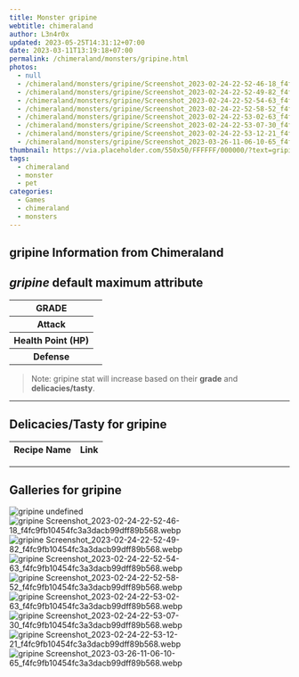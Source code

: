 ```yaml
---
title: Monster gripine
webtitle: chimeraland
author: L3n4r0x
updated: 2023-05-25T14:31:12+07:00
date: 2023-03-11T13:19:18+07:00
permalink: /chimeraland/monsters/gripine.html
photos:
  - null
  - /chimeraland/monsters/gripine/Screenshot_2023-02-24-22-52-46-18_f4fc9fb10454fc3a3dacb99dff89b568.webp
  - /chimeraland/monsters/gripine/Screenshot_2023-02-24-22-52-49-82_f4fc9fb10454fc3a3dacb99dff89b568.webp
  - /chimeraland/monsters/gripine/Screenshot_2023-02-24-22-52-54-63_f4fc9fb10454fc3a3dacb99dff89b568.webp
  - /chimeraland/monsters/gripine/Screenshot_2023-02-24-22-52-58-52_f4fc9fb10454fc3a3dacb99dff89b568.webp
  - /chimeraland/monsters/gripine/Screenshot_2023-02-24-22-53-02-63_f4fc9fb10454fc3a3dacb99dff89b568.webp
  - /chimeraland/monsters/gripine/Screenshot_2023-02-24-22-53-07-30_f4fc9fb10454fc3a3dacb99dff89b568.webp
  - /chimeraland/monsters/gripine/Screenshot_2023-02-24-22-53-12-21_f4fc9fb10454fc3a3dacb99dff89b568.webp
  - /chimeraland/monsters/gripine/Screenshot_2023-03-26-11-06-10-65_f4fc9fb10454fc3a3dacb99dff89b568.webp
thumbnail: https://via.placeholder.com/550x50/FFFFFF/000000/?text=gripine
tags:
  - chimeraland
  - monster
  - pet
categories:
  - Games
  - chimeraland
  - monsters
---
```


<link
  rel="stylesheet"
  href="https://rawcdn.githack.com/dimaslanjaka/Web-Manajemen/870a349/css/bootstrap-5-3-0-alpha3-wrapper.css"
/>
<section id="bootstrap-wrapper">
  <h2>gripine Information from Chimeraland</h2>
  <h2 id="attribute"><i>gripine</i> default maximum attribute</h2>
  <div class="row">
    <div class="col mb-2">
      <div class="card bg-dark text-light">
        <div class="card-body">
          <table>
            <tr>
              <th>GRADE</th>
              <td><br /></td>
            </tr>
            <tr>
              <th>Attack</th>
              <td></td>
            </tr>
            <tr>
              <th>Health Point (HP)</th>
              <td></td>
            </tr>
            <tr>
              <th>Defense</th>
              <td></td>
            </tr>
          </table>
        </div>
      </div>
    </div>
  </div>
  <blockquote>
    Note: gripine stat will increase based on their <b>grade</b> and
    <b>delicacies/tasty</b>.
  </blockquote>
  <hr />
  <h2 id="delicacies">Delicacies/Tasty for gripine</h2>
  <div class="card">
    <div class="card-body">
      <div class="table-responsive">
        <table class="table table-striped table-dark">
          <thead>
            <tr>
              <th>Recipe Name</th>
              <th>Link</th>
            </tr>
          </thead>
          <tbody></tbody>
        </table>
      </div>
    </div>
  </div>
  <hr />
  <div id="gallery">
    <h2>Galleries for gripine</h2>
    <div class="row">
      <div class="col-lg-6 col-12">
        <img
          src="https://www.webmanajemen.com/undefined"
          alt="gripine undefined"
        />
      </div>
      <div class="col-lg-6 col-12">
        <img
          src="https://www.webmanajemen.com/chimeraland/monsters/gripine/Screenshot_2023-02-24-22-52-46-18_f4fc9fb10454fc3a3dacb99dff89b568.webp"
          alt="gripine Screenshot_2023-02-24-22-52-46-18_f4fc9fb10454fc3a3dacb99dff89b568.webp"
        />
      </div>
      <div class="col-lg-6 col-12">
        <img
          src="https://www.webmanajemen.com/chimeraland/monsters/gripine/Screenshot_2023-02-24-22-52-49-82_f4fc9fb10454fc3a3dacb99dff89b568.webp"
          alt="gripine Screenshot_2023-02-24-22-52-49-82_f4fc9fb10454fc3a3dacb99dff89b568.webp"
        />
      </div>
      <div class="col-lg-6 col-12">
        <img
          src="https://www.webmanajemen.com/chimeraland/monsters/gripine/Screenshot_2023-02-24-22-52-54-63_f4fc9fb10454fc3a3dacb99dff89b568.webp"
          alt="gripine Screenshot_2023-02-24-22-52-54-63_f4fc9fb10454fc3a3dacb99dff89b568.webp"
        />
      </div>
      <div class="col-lg-6 col-12">
        <img
          src="https://www.webmanajemen.com/chimeraland/monsters/gripine/Screenshot_2023-02-24-22-52-58-52_f4fc9fb10454fc3a3dacb99dff89b568.webp"
          alt="gripine Screenshot_2023-02-24-22-52-58-52_f4fc9fb10454fc3a3dacb99dff89b568.webp"
        />
      </div>
      <div class="col-lg-6 col-12">
        <img
          src="https://www.webmanajemen.com/chimeraland/monsters/gripine/Screenshot_2023-02-24-22-53-02-63_f4fc9fb10454fc3a3dacb99dff89b568.webp"
          alt="gripine Screenshot_2023-02-24-22-53-02-63_f4fc9fb10454fc3a3dacb99dff89b568.webp"
        />
      </div>
      <div class="col-lg-6 col-12">
        <img
          src="https://www.webmanajemen.com/chimeraland/monsters/gripine/Screenshot_2023-02-24-22-53-07-30_f4fc9fb10454fc3a3dacb99dff89b568.webp"
          alt="gripine Screenshot_2023-02-24-22-53-07-30_f4fc9fb10454fc3a3dacb99dff89b568.webp"
        />
      </div>
      <div class="col-lg-6 col-12">
        <img
          src="https://www.webmanajemen.com/chimeraland/monsters/gripine/Screenshot_2023-02-24-22-53-12-21_f4fc9fb10454fc3a3dacb99dff89b568.webp"
          alt="gripine Screenshot_2023-02-24-22-53-12-21_f4fc9fb10454fc3a3dacb99dff89b568.webp"
        />
      </div>
      <div class="col-lg-6 col-12">
        <img
          src="https://www.webmanajemen.com/chimeraland/monsters/gripine/Screenshot_2023-03-26-11-06-10-65_f4fc9fb10454fc3a3dacb99dff89b568.webp"
          alt="gripine Screenshot_2023-03-26-11-06-10-65_f4fc9fb10454fc3a3dacb99dff89b568.webp"
        />
      </div>
    </div>
  </div>
</section>